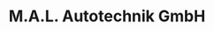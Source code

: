 ---
title: "M.A.L. Autotechnik GmbH"
url: /schwaebisch-gmuend/m-a-l-autotechnik-gmbh/
shop: Autowerkstatt
---